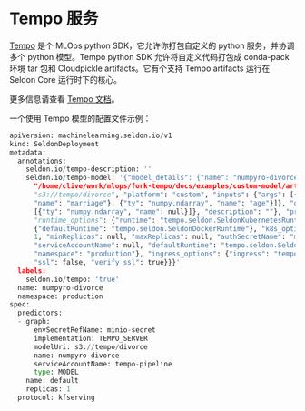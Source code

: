 # Tempo 服务

[Tempo](https://github.com/SeldonIO/tempo) 是个 MLOps python SDK，它允许你打包自定义的 python 服务，并协调多个 python 模型。Tempo python SDK 允许将自定义代码打包成 conda-pack 环境 tar 包和 Cloudpickle artifacts。它有个支持 Tempo artifacts 运行在 Seldon Core 运行时下的核心。

更多信息请查看 [Tempo 文档](https://tempo.readthedocs.io/en/latest/)。

一个使用 Tempo 模型的配置文件示例：

```python
apiVersion: machinelearning.seldon.io/v1
kind: SeldonDeployment
metadata:
  annotations:
    seldon.io/tempo-description: ''
    seldon.io/tempo-model: '{"model_details": {"name": "numpyro-divorce", "local_folder":
      "/home/clive/work/mlops/fork-tempo/docs/examples/custom-model/artifacts", "uri":
      "s3://tempo/divorce", "platform": "custom", "inputs": {"args": [{"ty": "numpy.ndarray",
      "name": "marriage"}, {"ty": "numpy.ndarray", "name": "age"}]}, "outputs": {"args":
      [{"ty": "numpy.ndarray", "name": null}]}, "description": ""}, "protocol": "tempo.kfserving.protocol.KFServingV2Protocol",
      "runtime_options": {"runtime": "tempo.seldon.SeldonKubernetesRuntime", "docker_options":
      {"defaultRuntime": "tempo.seldon.SeldonDockerRuntime"}, "k8s_options": {"replicas":
      1, "minReplicas": null, "maxReplicas": null, "authSecretName": "minio-secret",
      "serviceAccountName": null, "defaultRuntime": "tempo.seldon.SeldonKubernetesRuntime",
      "namespace": "production"}, "ingress_options": {"ingress": "tempo.ingress.istio.IstioIngress",
      "ssl": false, "verify_ssl": true}}}'
  labels:
    seldon.io/tempo: 'true'
  name: numpyro-divorce
  namespace: production
spec:
  predictors:
  - graph:
      envSecretRefName: minio-secret
      implementation: TEMPO_SERVER
      modelUri: s3://tempo/divorce
      name: numpyro-divorce
      serviceAccountName: tempo-pipeline
      type: MODEL
    name: default
    replicas: 1
  protocol: kfserving
```
